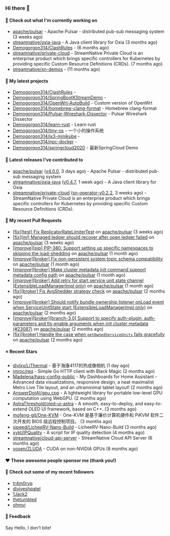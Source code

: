 ### Hi there 👋

#### 👷 Check out what I'm currently working on

- [apache/pulsar](https://github.com/apache/pulsar) - Apache Pulsar - distributed pub-sub messaging system (3 weeks ago)
- [streamnative/oxia-java](https://github.com/streamnative/oxia-java) - A Java client library for Oxia (3 months ago)
- [Demogorgon314/ClashRules](https://github.com/Demogorgon314/ClashRules) -  (6 months ago)
- [streamnative/private-cloud](https://github.com/streamnative/private-cloud) - StreamNative Private Cloud is an enterprise product which brings specific controllers for Kubernetes by providing specific Custom Resource Definitions (CRDs). (7 months ago)
- [streamnative/sn-demos](https://github.com/streamnative/sn-demos) -  (11 months ago)

#### 🌱 My latest projects

- [Demogorgon314/ClashRules](https://github.com/Demogorgon314/ClashRules) - 
- [Demogorgon314/SpringBootKStreamDemo](https://github.com/Demogorgon314/SpringBootKStreamDemo) - 
- [Demogorgon314/OpenWrt-AutoBuild](https://github.com/Demogorgon314/OpenWrt-AutoBuild) - Custom version of OpenWrt
- [Demogorgon314/homebrew-clang-format](https://github.com/Demogorgon314/homebrew-clang-format) - Homebrew clang-format
- [Demogorgon314/Pulsar-Wireshark-Dissector](https://github.com/Demogorgon314/Pulsar-Wireshark-Dissector) - Pulsar Wireshark Dissector
- [Demogorgon314/learn-rust](https://github.com/Demogorgon314/learn-rust) - Learn rust
- [Demogorgon314/tiny-os](https://github.com/Demogorgon314/tiny-os) - 一个小的操作系统
- [Demogorgon314/jx3-minikube](https://github.com/Demogorgon314/jx3-minikube) - 
- [Demogorgon314/npc-docker](https://github.com/Demogorgon314/npc-docker) - 
- [Demogorgon314/springcloud2020](https://github.com/Demogorgon314/springcloud2020) - 最新SpringCloud Demo

#### 🔭 Latest releases I've contributed to

- [apache/pulsar](https://github.com/apache/pulsar) ([v4.0.0](https://github.com/apache/pulsar/releases/tag/v4.0.0), 3 days ago) - Apache Pulsar - distributed pub-sub messaging system
- [streamnative/oxia-java](https://github.com/streamnative/oxia-java) ([v0.4.7](https://github.com/streamnative/oxia-java/releases/tag/v0.4.7), 1 week ago) - A Java client library for Oxia
- [streamnative/private-cloud](https://github.com/streamnative/private-cloud) ([sn-operator-v0.2.2](https://github.com/streamnative/private-cloud/releases/tag/sn-operator-v0.2.2), 3 weeks ago) - StreamNative Private Cloud is an enterprise product which brings specific controllers for Kubernetes by providing specific Custom Resource Definitions (CRDs).

#### 🔨 My recent Pull Requests

- [[fix][test] Fix ReplicatorRateLimiterTest](https://github.com/apache/pulsar/pull/23369) on [apache/pulsar](https://github.com/apache/pulsar) (3 weeks ago)
- [[fix][ml] Managed ledger should recover after open ledger failed](https://github.com/apache/pulsar/pull/23368) on [apache/pulsar](https://github.com/apache/pulsar) (3 weeks ago)
- [[improve][pip] PIP-380: Support setting up specific namespaces to skipping the load-shedding](https://github.com/apache/pulsar/pull/23304) on [apache/pulsar](https://github.com/apache/pulsar) (1 month ago)
- [[improve][broker] Fix non-persistent system topic schema compatibility](https://github.com/apache/pulsar/pull/23286) on [apache/pulsar](https://github.com/apache/pulsar) (1 month ago)
- [[improve][broker] Make cluster metadata init command support metadata config path](https://github.com/apache/pulsar/pull/23269) on [apache/pulsar](https://github.com/apache/pulsar) (1 month ago)
- [[improve][broker] Add retry for start service unit state channel (ExtensibleLoadManagerImpl only)](https://github.com/apache/pulsar/pull/23230) on [apache/pulsar](https://github.com/apache/pulsar) (1 month ago)
- [[fix][broker] Fix AvgShedder strategy check](https://github.com/apache/pulsar/pull/23156) on [apache/pulsar](https://github.com/apache/pulsar) (2 months ago)
- [[improve][broker] Should notify bundle ownership listener onLoad event when ServiceUnitState start (ExtensibleLoadManagerImpl only)](https://github.com/apache/pulsar/pull/23152) on [apache/pulsar](https://github.com/apache/pulsar) (2 months ago)
- [[improve][broker][branch-3.0] Support to specify auth-plugin, auth-parameters and tls-enable arguments when init cluster metadata (#23087)](https://github.com/apache/pulsar/pull/23126) on [apache/pulsar](https://github.com/apache/pulsar) (2 months ago)
- [[fix][broker] Handle the case when `getOwnedServiceUnits` fails gracefully](https://github.com/apache/pulsar/pull/23119) on [apache/pulsar](https://github.com/apache/pulsar) (2 months ago)

#### ⭐ Recent Stars

- [diylxy/LiThermal](https://github.com/diylxy/LiThermal) - 基于海康4117的热成像相机 (1 day ago)
- [imroc/req](https://github.com/imroc/req) - Simple Go HTTP client with Black Magic (2 months ago)
- [Madelena/hass-config-public](https://github.com/Madelena/hass-config-public) - My Dashboards for Home Assistant - Advanced data visualizations, responsive design, a neat maximalist Metro Live Tile layout, and an ultraminimal tablet layout! (2 months ago)
- [AnswerDotAI/gpu.cpp](https://github.com/AnswerDotAI/gpu.cpp) - A lightweight library for portable low-level GPU computation using WebGPU.  (2 months ago)
- [AstraThreshold/oled-ui-astra](https://github.com/AstraThreshold/oled-ui-astra) - A smooth, easy-to-deploy, and easy-to-extend OLED UI framework, based on C&#43;&#43;. (3 months ago)
- [mofeng-git/One-KVM](https://github.com/mofeng-git/One-KVM) - One-KVM 是基于廉价计算机硬件和 PiKVM 软件二次开发的 BIOS 级远程控制项目。 (3 months ago)
- [sipeed/LicheeRV-Nano-Build](https://github.com/sipeed/LicheeRV-Nano-Build) - LicheeRV-Nano-Build (3 months ago)
- [xykt/IPQuality](https://github.com/xykt/IPQuality) - A script for IP quality detection (4 months ago)
- [streamnative/cloud-api-server](https://github.com/streamnative/cloud-api-server) - StreamNative Cloud API Server (6 months ago)
- [vosen/ZLUDA](https://github.com/vosen/ZLUDA) - CUDA on non-NVIDIA GPUs (8 months ago)

#### ❤️ These awesome people sponsor me (thank you!)


#### 👯 Check out some of my recent followers

- [tr4m0ryp](https://github.com/tr4m0ryp)
- [diviyeshpatel](https://github.com/diviyeshpatel)
- [1Jack2](https://github.com/1Jack2)
- [thetumbled](https://github.com/thetumbled)
- [ohmyj](https://github.com/ohmyj)

#### 💬 Feedback

Say Hello, I don't bite!

